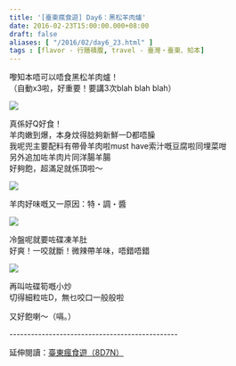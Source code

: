 ```yaml
---
title: '[臺東瘋食遊] Day6：黑松羊肉爐'
date: 2016-02-23T15:00:00.000+08:00
draft: false
aliases: [ "/2016/02/day6_23.html" ]
tags : [flavor - 行膳積腹, travel - 臺灣・臺東、知本]
---
```


嚟知本唔可以唔食黑松羊肉爐！  
（自動x3啦，好重要！要講3次blah blah blah）  

![](/images/taitung6f.jpg)

真係好Q好食！  
羊肉嫩到爆，本身炆得腍夠新鮮一D都唔臊  
我呢兜主要配料有帶骨羊肉啦must have索汁嘅豆腐啦同埋菜咁  
另外追加咗羊肉片同洋腸羊腸  
好夠飽，超滿足就係頂啦～  

![](/images/taitung6f1.jpg)

羊肉好味嘅又一原因：特・調・醬  

![](/images/taitung6f2.jpg)

冷盤呢就要咗碟凍羊肚  
好爽！一咬就斷！微辣帶羊味，唔錯唔錯  

![](/images/taitung6f3.jpg)

再叫咗碟筍嘅小炒  
切得細粒咗D，無乜咬口一般般啦  
  
又好飽喇～（嗝。）  
  
\-----------------------------------------------  
  
延伸閱讀：[臺東瘋食遊（8D7N）](https://hidie.net/taitung8d7n/)
